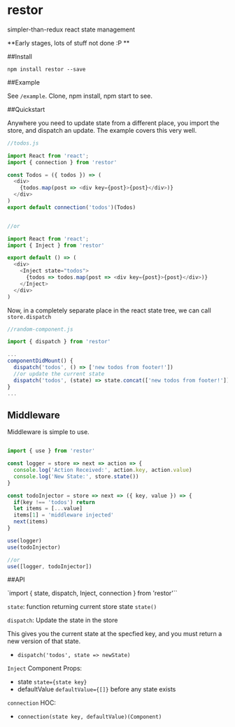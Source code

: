# restor
simpler-than-redux react state management

**Early stages, lots of stuff not done :P **

##Install

```
npm install restor --save
```


##Example

See `/example`. Clone, npm install, npm start to see.

##Quickstart

Anywhere you need to update state from a different place, you import the store, and dispatch an update. The example covers this very well.


```js
//todos.js

import React from 'react';
import { connection } from 'restor'

const Todos = ({ todos }) => (
  <div>
    {todos.map(post => <div key={post}>{post}</div>)}
  </div>
)
export default connection('todos')(Todos)


//or

import React from 'react';
import { Inject } from 'restor'

export default () => (
  <div>
    <Inject state="todos">
      {todos => todos.map(post => <div key={post}>{post}</div>)}
    </Inject>
  </div>
)


```

Now, in a completely separate place in the react state tree, we can call `store.dispatch`

```js
//random-component.js

import { dispatch } from 'restor'

...
componentDidMount() {
  dispatch('todos', () => ['new todos from footer!'])
  //or update the current state
  dispatch('todos', (state) => state.concat(['new todos from footer!']))
}
...

```


## Middleware

Middleware is simple to use.
```js

import { use } from 'restor'

const logger = store => next => action => {
  console.log('Action Received:', action.key, action.value)
  console.log('New State:', store.state())
}

const todoInjector = store => next => ({ key, value }) => {
  if(key !== 'todos') return
  let items = [...value]
  items[1] = 'middleware injected'
  next(items)
}

use(logger)
use(todoInjector)

//or
use([logger, todoInjector])

```
##API

`import { state, dispatch, Inject, connection } from 'restor'``

`state`: function returning current store state `state()`

`dispatch`: Update the state in the store

This gives you the current state at the specfied key, and you must return a new version of that state.

- `dispatch('todos', state => newState)`

`Inject` Component Props:
- state `state={state key}`
- defaultValue `defaultValue={[]}` before any state exists

`connection` HOC:
- `connection(state key, defaultValue)(Component)`

